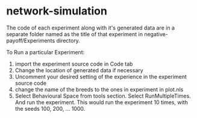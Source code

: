 # network-simulation

The code of each experiment along with it's generated data are in a separate folder named as the title of that experiment in negative-payoff/Experiments directory. 

To Run a particular Experiment:

1. import the experiment source code in Code tab
2. Change the location of generated data if necessary 
3. Uncomment your desired setting of the experience in the experiment source code
4. change the name of the breeds to the ones in experiment in plot.nls
5. Select Behavioural Space from tools section. Select RunMultipleTimes. And run the experiment. This would run the experiment 10 times, with the seeds 100, 200, ... 1000.



